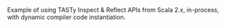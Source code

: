 Example of using TASTy Inspect & Reflect APIs from Scala 2.x, in-process, with dynamic compiler code instantiation.